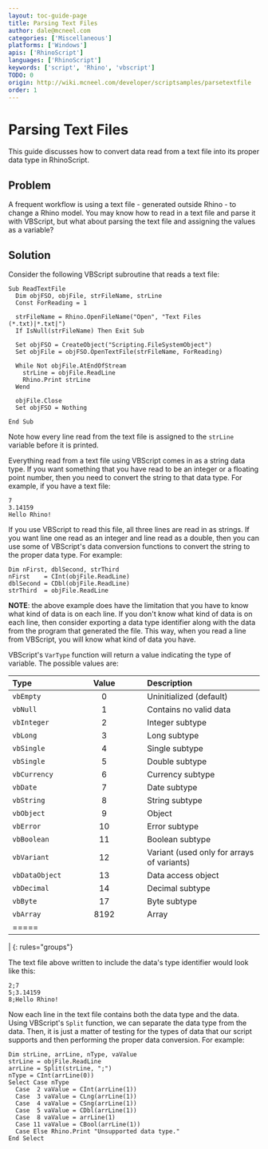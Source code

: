 ```yaml
---
layout: toc-guide-page
title: Parsing Text Files
author: dale@mcneel.com
categories: ['Miscellaneous']
platforms: ['Windows']
apis: ['RhinoScript']
languages: ['RhinoScript']
keywords: ['script', 'Rhino', 'vbscript']
TODO: 0
origin: http://wiki.mcneel.com/developer/scriptsamples/parsetextfile
order: 1
---
```


# Parsing Text Files

This guide discusses how to convert data read from a text file into its proper data type in RhinoScript.

## Problem

A frequent workflow is using a text file - generated outside Rhino - to change a Rhino model.  You may know how to read in a text file and parse it with VBScript, but what about parsing the text file and assigning the values as a variable?

## Solution

Consider the following VBScript subroutine that reads a text file:

```vbnet
Sub ReadTextFile
  Dim objFSO, objFile, strFileName, strLine
  Const ForReading = 1

  strFileName = Rhino.OpenFileName("Open", "Text Files (*.txt)|*.txt|")
  If IsNull(strFileName) Then Exit Sub

  Set objFSO = CreateObject("Scripting.FileSystemObject")
  Set objFile = objFSO.OpenTextFile(strFileName, ForReading)

  While Not objFile.AtEndOfStream
    strLine = objFile.ReadLine
    Rhino.Print strLine
  Wend

  objFile.Close
  Set objFSO = Nothing

End Sub
```

Note how every line read from the text file is assigned to the `strLine` variable before it is printed.

Everything read from a text file using VBScript comes in as a string data type.  If you want something that you have read to be an integer or a floating point number, then you need to convert the string to that data type. For example, if you have a text file:

```
7
3.14159
Hello Rhino!
```

If you use VBScript to read this file, all three lines are read in as strings.  If you want line one read as an integer and line read as a double, then you can use some of VBScript's data conversion functions to convert the string to the proper data type.  For example:

```vbnet
Dim nFirst, dblSecond, strThird
nFirst    = CInt(objFile.ReadLine)
dblSecond = CDbl(objFile.ReadLine)
strThird  = objFile.ReadLine
```

**NOTE**: the above example does have the limitation that you have to know what kind of data is on each line. If you don't know what kind of data is on each line, then consider exporting a data type identifier along with the data from the program that generated the file.  This way, when you read a line from VBScript, you will know what kind of data you have.

VBScript's `VarType` function will return a value indicating the type of variable.  The possible values are:

| Type | | | |  Value | | | | Description |
|:--------|:-:|:-:|:-:|:-------:|:-:|:-:|:-:|:--------|
| `vbEmpty`   | | | | 0   | | | | Uninitialized (default)   |
| `vbNull`   | | | | 1   | | | | Contains no valid data   |
| `vbInteger`   | | | | 2   | | | | Integer subtype   |
| `vbLong`   | | | | 3   | | | | Long subtype   |
| `vbSingle`   | | | | 4   | | | | Single subtype   |
| `vbSingle`   | | | | 5   | | | | Double subtype   |
| `vbCurrency`   | | | | 6   | | | | Currency subtype   |
| `vbDate`   | | | | 7   | | | | Date subtype   |
| `vbString`   | | | | 8   | | | | String subtype   |
| `vbObject`   | | | | 9   | | | | Object   |
| `vbError`   | | | | 10   | | | | Error subtype   |
| `vbBoolean`   | | | | 11   | | | | Boolean subtype   |
| `vbVariant`   | | | | 12   | | | | Variant (used only for arrays of variants)   |
| `vbDataObject`   | | | | 13   | | | | Data access object   |
| `vbDecimal`   | | | | 14   | | | | Decimal subtype   |
| `vbByte`    | | | | 17   | | | | Byte subtype   |
| `vbArray`   | | | | 8192   | | | | Array   |
|=====
|
{: rules="groups"}


The text file above written to include the data's type identifier would look like this:

```
2;7
5;3.14159
8;Hello Rhino!
```

Now each line in the text file contains both the data type and the data.  Using VBScript's `Split` function, we can separate the data type from the data.  Then, it is just a matter of testing for the types of data that our script supports and then performing the proper data conversion.  For example:

```vbnet
Dim strLine, arrLine, nType, vaValue
strLine = objFile.ReadLine
arrLine = Split(strLine, ";")
nType = CInt(arrLine(0))
Select Case nType
  Case  2 vaValue = CInt(arrLine(1))
  Case  3 vaValue = CLng(arrLine(1))
  Case  4 vaValue = CSng(arrLine(1))
  Case  5 vaValue = CDbl(arrLine(1))
  Case  8 vaValue = arrLine(1)
  Case 11 vaValue = CBool(arrLine(1))
  Case Else Rhino.Print "Unsupported data type."
End Select
```
